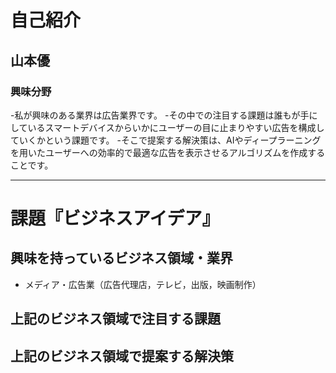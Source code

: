# 自己紹介

## 山本優

### 興味分野

-私が興味のある業界は広告業界です。
-その中での注目する課題は誰もが手にしているスマートデバイスからいかにユーザーの目に止まりやすい広告を構成していくかという課題です。
-そこで提案する解決策は、AIやディープラーニングを用いたユーザーへの効率的で最適な広告を表示させるアルゴリズムを作成することです。

* * *

# 課題『ビジネスアイデア』

## 興味を持っているビジネス領域・業界


- メディア・広告業（広告代理店，テレビ，出版，映画制作）


## 上記のビジネス領域で注目する課題

## 上記のビジネス領域で提案する解決策

